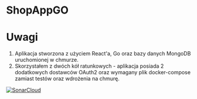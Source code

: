 # ShopAppGO

# Uwagi
1. Aplikacja stworzona z użyciem React'a, Go oraz bazy danych MongoDB uruchomionej w chmurze.
2. Skorzystałem z dwóch kół ratunkowych - aplikacja posiada 2 dodatkowych dostawców OAuth2 oraz wymagany plik docker-compose 
  zamiast testów oraz wdrożenia na chmurę.

[![SonarCloud](https://sonarcloud.io/images/project_badges/sonarcloud-white.svg)](https://sonarcloud.io/summary/new_code?id=maniekb_ShopAppGO)
